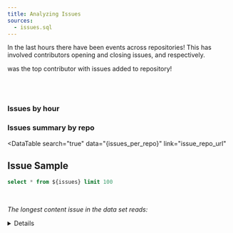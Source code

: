 ```yaml
---
title: Analyzing Issues
sources:
  - issues.sql
---
```


In the last <Value data={issue_summary} column="last_hours"/> hours there have been <b><Value data={issue_summary} column="issues" fmt="num0 auto"/></b> events across <Value data={issue_summary} column="repo_count" fmt="num0 auto"/> repositories! This has involved <Value data={issue_summary} column="actor_count" fmt="num0 auto"/> contributors opening and closing issues, <Value data={issue_summary} column="opened_events" fmt="num0 auto"/> and <Value data={issue_summary} column="closed_events" fmt="num0 auto"/> respectively.

<b><Value data={top_actor} /></b> was the top contributor with <b><Value data={top_actor_repo} column="repo_events"/></b> issues added to <b><Value data={top_actor_repo} column="repo_name"/></b> repository!

<br>
<br>

<!-- Coming soon! You could contribute this page! -->
<BigValue 
    data={issue_count} 
    sparkline='date'
    comparison='count_day_prior' 
    comparisonTitle="Compared to Yesterday"
    value='issues' 
    maxWidth='10em'
/>

<BigValue 
    data={issue_summary} 
    value='repo_count' 
    maxWidth='10em'
/>

<BigValue 
    data={issue_summary} 
    value='actor_count' 
    maxWidth='10em'
/>


### Issues by hour
<BarChart
  data={issue_count_hour}
  x="hour_of_day"
  y="issues"
  series="issue_action"
/>





### Issues summary by repo
<DataTable
  search="true"
  data="{issues_per_repo}"
  link="issue_repo_url"
  >
  <Column id= "repo_name"/>
  <Column id= "actors"/>
  <Column id= "closed_events"/>
  <Column id= "closed_events"/>
  <Column id= "number_of_issues"/>
</DataTable>

## Issue Sample
```sql issuesraw
select * from ${issues} limit 100

```

<br>

_The longest content issue in the data set reads:_ <Value data={issue_content_len} />
<br>
<Details title="Definitions">

```sql issue_summary
select 
  count(1)::INT as issues,
  count(distinct actor_id)::INT as actor_count,
  count(distinct repo_id)::INT as repo_count,
  date_diff('hour', min(event_created_at)::TIMESTAMPTZ, now()::TIMESTAMPTZ) as last_hours,
  count(1) filter(where issue_action = 'opened')::INT as opened_events,
  count(1) filter(where issue_action = 'closed')::INT as closed_events,
from ${issues}

```
<!-- Actor summary -->
```sql top_actor
  select 
    actor_login, 
    count(1) as actor_events,
  from ${issues}
  group by all
  having actor_events>1
  order by actor_login desc
  limit 1
```

```sql top_actor_repo
  select repo_name,
    count(1) as repo_events
  from ${issues}
  where actor_login = (select actor_login from ${top_actor})
  group by all
  limit 1
```


```sql issue_content_len
  select 
    left(issue_body, 400) as content_summary,
    issue_body,
    length(issue_body) as issue_body_len,
  from ${issues} 
  group by all
  order by issue_body_len desc
  limit 1
```

```sql issue_count
  select count(1) as issues,
    count(1) - count(1) filter(where issue_created_at < now() AT TIME ZONE 'UTC' - interval '1 Day') as count_day_prior,
  from ${issues} 
  group by all
```

```sql issue_count_hour
  select 
    date_trunc('hour', event_created_at) as hour_of_day,
    case 
      when issue_action = 'opened' then 'Opened'
      when issue_action = 'closed' then 'Closed'
      else issue_action
      end as issue_action,
    count(1) as issues,
  from ${issues} 
  group by all
  order by all

```

```sql issues_per_repo
select
  repo_name,
  issue_repo_url,
  count(distinct issue_id) as number_of_issues,
  count(distinct actor_id) as actors,
  count(1) filter(where issue_action = 'opened') as opened_events,
  count(1) filter(where issue_action = 'closed') as closed_events,
from ${issues}
group by all
having number_of_issues > 2
order by 2 desc
```

</Details>
